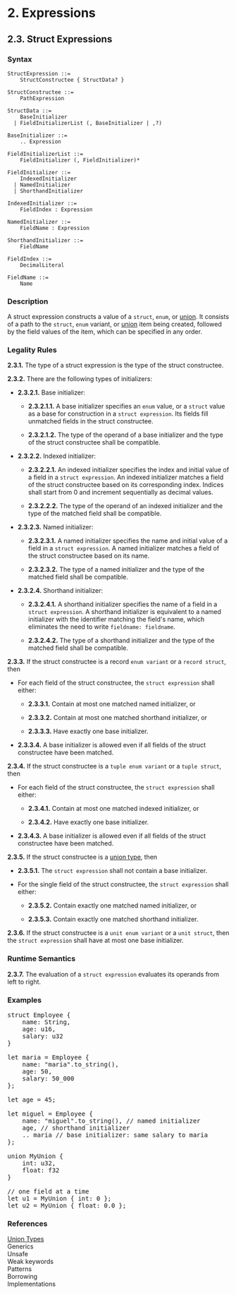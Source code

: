 # 2. Expressions
## 2.3. Struct Expressions <a name="struct-expressions"></a>

### Syntax
   <a name="struct-expression-syntax"></a>

    StructExpression ::=
        StructConstructee { StructData? }

    StructConstructee ::=
        PathExpression

    StructData ::=
        BaseInitializer
      | FieldInitializerList (, BaseInitializer | ,?)

    BaseInitializer ::=
        .. Expression

    FieldInitializerList ::=
        FieldInitializer (, FieldInitializer)*

    FieldInitializer ::=
        IndexedInitializer
      | NamedInitializer
      | ShorthandInitializer

    IndexedInitializer ::=
        FieldIndex : Expression

    NamedInitializer ::=
        FieldName : Expression

    ShorthandInitializer ::=
        FieldName

    FieldIndex ::= 
        DecimalLiteral

    FieldName ::=
        Name

### Description
A struct expression constructs a value of a `struct`, `enum`, or [union](../../types/union/union.md#union). It consists of a path to the `struct`, `enum` variant, or [union](../../types/union/union.md#union) item being created, followed by the field values of the item, which can be specified in any order.


### Legality Rules

**2.3.1.** <!-- b730fdae-7557-43a0-b8b8-08b6999519c5 --> The type of a struct expression is the type of the struct constructee.

**2.3.2.** There are the following types of initializers:
- **2.3.2.1.** Base initializer:

    - **2.3.2.1.1.** <!-- f80fa0d8-b7af-4813-9bcf-c93180afaff8 --> A base initializer specifies an `enum` value, or a `struct` value as a base for construction in a `struct expression`. Its fields fill unmatched fields in the struct constructee.

    - **2.3.2.1.2.** <!-- 56373834-34cc-41e2-a1f7-71528396212e --> The type of the operand of a base initializer and the type of the struct constructee shall be compatible.


- **2.3.2.2.** Indexed initializer:

    - **2.3.2.2.1.** <!-- b28816f0-4bff-4d4c-9d91-2325ec1c6c64 --> An indexed initializer specifies the index and initial value of a field in a `struct expression`. An indexed initializer matches a field of the struct constructee based on its corresponding index. Indices shall start from 0 and increment sequentially as decimal values. 

    - **2.3.2.2.2.** <!-- 886d3a44-fcba-466d-ab0d-ab8bdc418555 --> The type of the operand of an indexed initializer and the type of the matched field shall be compatible.


- **2.3.2.3.** Named initializer:

    - **2.3.2.3.1.** <!-- faea36c2-0a93-4e1c-acd1-62272765b648 --> A named initializer specifies the name and initial value of a field in a `struct expression`. A named initializer matches a field of the struct constructee based on its name.

    - **2.3.2.3.2.** <!-- f3930897-1745-4c56-9481-be35348298d5 --> The type of a named initializer and the type of the matched field shall be compatible.


- **2.3.2.4.** Shorthand initializer:

    - **2.3.2.4.1.** <!-- b25dfa42-3096-48c8-bd1e-274facf0a535 --> A shorthand initializer specifies the name of a field in a `struct expression`. A shorthand initializer is equivalent to a named initializer with the identifier matching the field's name, which eliminates the need to write `fieldname: fieldname`.

    - **2.3.2.4.2.** <!-- bff40a5f-511f-4c3d-9455-74e279feed66 --> The type of a shorthand initializer and the type of the matched field shall be compatible.


**2.3.3.** If the struct constructee is a record `enum variant` or a `record struct`, then

- For each field of the struct constructee, the `struct expression` shall either:

    - **2.3.3.1.** <!-- fd69399b-a526-4a5e-b9e5-4613ee3ebefb --> Contain at most one matched named initializer, or

    - **2.3.3.2.** <!-- 501b97ab-69cb-4635-b36f-33cb5bfb13b3 --> Contain at most one matched shorthand initializer, or

    - **2.3.3.3.** <!-- ffa5945e-1bb5-44df-aa1c-237f618477da --> Have exactly one base initializer.

- **2.3.3.4.** <!-- 0266f04f-a627-4003-85fc-b0699e2cfc7a --> A base initializer is allowed even if all fields of the struct constructee have been matched.



**2.3.4.** If the struct constructee is a `tuple enum variant` or a `tuple struct`, then

- For each field of the struct constructee, the `struct expression` shall either:

    - **2.3.4.1.** <!-- 0ac502a1-d910-4eed-afb6-de9c7c6b5cee --> Contain at most one matched indexed initializer, or

    - **2.3.4.2.** <!-- 0e4de00d-138e-465b-bcbf-451b9b532055 --> Have exactly one base initializer.

- **2.3.4.3.** <!-- 7ab47a32-86f1-4f00-9b07-1ed48aadcb2e --> A base initializer is allowed even if all fields of the struct constructee have been matched.




**2.3.5.** If the struct constructee is a [union type](../../types/union/union.md#union), then

- **2.3.5.1.** <!-- 367c244b-0ac1-42d0-be03-3ad108ee89a3 --> The `struct expression` shall not contain a base initializer.

- For the single field of the struct constructee, the `struct expression` shall either:

    - **2.3.5.2.** <!-- 123a48b7-d1ea-4efb-a53b-1f89cb837195 --> Contain exactly one matched named initializer, or

    - **2.3.5.3.** <!-- 787ef148-019a-4599-b0f2-e155512cab99 --> Contain exactly one matched shorthand initializer.



**2.3.6.** <!-- a63297aa-a4d1-4ae1-819e-66b9c43ce432 --> If the struct constructee is a `unit enum variant` or a `unit struct`, then the `struct expression` shall have at most one base initializer.


### Runtime Semantics
**2.3.7.** <!-- f396e80e-02ba-46c9-89e4-776a5ad366b0 --> The evaluation of a `struct expression` evaluates its operands from left to right.

### Examples
<pre>
struct Employee {
    name: String,
    age: u16,
    salary: u32
}

let maria = Employee {
    name: "maria".to_string(),
    age: 50,
    salary: 50_000
};

let age = 45;

let miguel = Employee {
    name: "miguel".to_string(), // named initializer
    age, // shorthand initializer
    .. maria // base initializer: same salary to maria
};

union MyUnion {
    int: u32,
    float: f32
}

// one field at a time
let u1 = MyUnion { int: 0 };
let u2 = MyUnion { float: 0.0 };
</pre>

### References
[Union Types](../../types/union/union.md#union) \
Generics \
Unsafe \
Weak keywords \
Patterns \
Borrowing \
Implementations